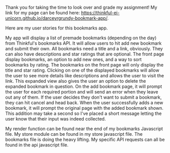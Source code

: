 Thank you for taking the time to look over and grade my assignment! My link for my page can be found here:
https://thinkful-ei-unicorn.github.io/darceyrgrundy-bookmark-app/.

 Here are my user stories for this bookmarks app.

My app will display a list of premade bookmarks (depending on the day) from Thinkful's bookmarks API. It will allow users to hit add new bookmark and submit their own. All bookmarks need a title and a link, obviously. They can also have descriptions and star ratings that are optional. The front page display bookmarks, an option to add new ones, and a way to sort bookmarks by rating. The bookmarks on the front page will only display the title and star rating. Clicking on one of the displayed bookmarks will allow the user to see more details like descriptions and allows the user to visit the link. This expanded view also gives the user an option to delete the expanded bookmark in question. On the add bookmark page, it will prompt the user for each required portion and will send an error when they leave out any of them. If the user decides they don't want to submit a bookmark, they can hit cancel and head back. When the user successfully adds a new bookmark, it will prompt the original page with the added bookmark shown. This addition may take a second so I've placed a short message letting the user know that their input was indeed collected.

My render function can be found near the end of my bookmarks Javascript file. My store module can be found in my store javascript file. The bookmarks file is doing the heavy lifting. My specific API requests can all be found in the api javascript file. 
